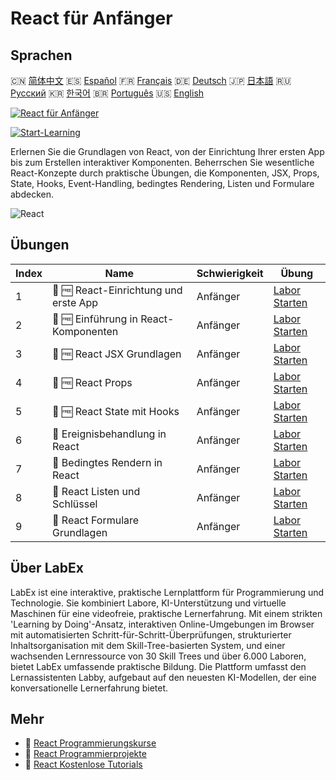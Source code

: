 # React für Anfänger

## Sprachen

🇨🇳 [简体中文](README_zh.md) 🇪🇸 [Español](README_es.md) 🇫🇷 [Français](README_fr.md) 🇩🇪 [Deutsch](README_de.md) 🇯🇵 [日本語](README_ja.md) 🇷🇺 [Русский](README_ru.md) 🇰🇷 [한국어](README_ko.md) 🇧🇷 [Português](README_pt.md) 🇺🇸 [English](README.md) 

[![React für Anfänger](https://cover-creator.labex.io/react-for-beginners.png?lang=de)](https://labex.io/de/courses/react-for-beginners)

[![Start-Learning](https://img.shields.io/badge/Start-Learning-whitesmoke?style=for-the-badge)](https://labex.io/de/courses/react-for-beginners)

Erlernen Sie die Grundlagen von React, von der Einrichtung Ihrer ersten App bis zum Erstellen interaktiver Komponenten. Beherrschen Sie wesentliche React-Konzepte durch praktische Übungen, die Komponenten, JSX, Props, State, Hooks, Event-Handling, bedingtes Rendering, Listen und Formulare abdecken.

![React](https://img.shields.io/badge/React-whitesmoke?style=for-the-badge&logo=react)


## Übungen

|   Index | Name                                  | Schwierigkeit   | Übung                                                                                                                |
|---------|---------------------------------------|-----------------|----------------------------------------------------------------------------------------------------------------------|
|       1 | 📖 🆓 React-Einrichtung und erste App | Anfänger        | <a target='_blank' href='https://labex.io/de/tutorials/react-react-setup-and-first-app-598881'>Labor Starten</a>     |
|       2 | 📖 🆓 Einführung in React-Komponenten | Anfänger        | <a target='_blank' href='https://labex.io/de/tutorials/react-react-components-introduction-601735'>Labor Starten</a> |
|       3 | 📖 🆓 React JSX Grundlagen            | Anfänger        | <a target='_blank' href='https://labex.io/de/tutorials/react-react-jsx-basics-601739'>Labor Starten</a>              |
|       4 | 📖 🆓 React Props                     | Anfänger        | <a target='_blank' href='https://labex.io/de/tutorials/react-react-props-601741'>Labor Starten</a>                   |
|       5 | 📖 🆓 React State mit Hooks           | Anfänger        | <a target='_blank' href='https://labex.io/de/tutorials/react-react-state-with-hooks-601742'>Labor Starten</a>        |
|       6 | 📖  Ereignisbehandlung in React       | Anfänger        | <a target='_blank' href='https://labex.io/de/tutorials/react-react-event-handling-601737'>Labor Starten</a>          |
|       7 | 📖  Bedingtes Rendern in React        | Anfänger        | <a target='_blank' href='https://labex.io/de/tutorials/react-react-conditional-rendering-601736'>Labor Starten</a>   |
|       8 | 📖  React Listen und Schlüssel        | Anfänger        | <a target='_blank' href='https://labex.io/de/tutorials/react-react-lists-and-keys-601740'>Labor Starten</a>          |
|       9 | 📖  React Formulare Grundlagen        | Anfänger        | <a target='_blank' href='https://labex.io/de/tutorials/react-react-forms-basics-601738'>Labor Starten</a>            |

## Über LabEx

LabEx ist eine interaktive, praktische Lernplattform für Programmierung und Technologie. Sie kombiniert Labore, KI-Unterstützung und virtuelle Maschinen für eine videofreie, praktische Lernerfahrung. Mit einem strikten 'Learning by Doing'-Ansatz, interaktiven Online-Umgebungen im Browser mit automatisierten Schritt-für-Schritt-Überprüfungen, strukturierter Inhaltsorganisation mit dem Skill-Tree-basierten System, und einer wachsenden Lernressource von 30 Skill Trees und über 6.000 Laboren, bietet LabEx umfassende praktische Bildung. Die Plattform umfasst den Lernassistenten Labby, aufgebaut auf den neuesten KI-Modellen, der eine konversationelle Lernerfahrung bietet.

## Mehr

- 🔗 [React Programmierungskurse](https://github.com/labex-labs/awesome-programming-courses)
- 🔗 [React Programmierprojekte](https://github.com/labex-labs/awesome-programming-projects)
- 🔗 [React Kostenlose Tutorials](https://github.com/labex-labs/react-free-tutorials)


